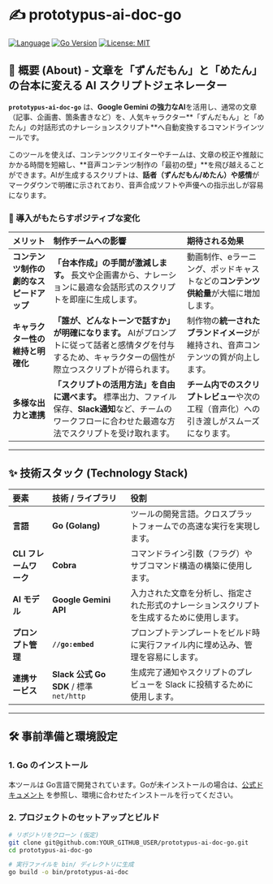 # ✍️ prototypus-ai-doc-go

[![Language](https://img.shields.io/badge/Language-Go-blue)](https://golang.org/)
[![Go Version](https://img.shields.io/github/go-mod/go-version/shouni/git-gemini-reviewer-go)](https://golang.org/)
[![License: MIT](https://img.shields.io/badge/License-MIT-yellow.svg)](https://opensource.org/licenses/MIT)

## 🚀 概要 (About) - 文章を「ずんだもん」と「めたん」の台本に変える AI スクリプトジェネレーター

**`prototypus-ai-doc-go`** は、**Google Gemini の強力なAI**を活用し、通常の文章（記事、企画書、箇条書きなど）を、人気キャラクター**「ずんだもん」と「めたん」の対話形式のナレーションスクリプト**へ自動変換するコマンドラインツールです。

このツールを使えば、コンテンツクリエイターやチームは、文章の校正や推敲にかかる時間を短縮し、**音声コンテンツ制作の「最初の壁」**を飛び越えることができます。AIが生成するスクリプトは、**話者（ずんだもん/めたん）**や**感情**がマークダウンで明確に示されており、音声合成ソフトや声優への指示出しが容易になります。

### 🌸 導入がもたらすポジティブな変化

| メリット | 制作チームへの影響 | 期待される効果 |
| :--- | :--- | :--- |
| **コンテンツ制作の劇的なスピードアップ** | **「台本作成」の手間が激減します。** 長文や企画書から、ナレーションに最適な会話形式のスクリプトを即座に生成します。 | 動画制作、eラーニング、ポッドキャストなどの**コンテンツ供給量**が大幅に増加します。 |
| **キャラクター性の維持と明確化** | **「誰が、どんなトーンで話すか」が明確になります。** AIがプロンプトに従って話者と感情タグを付与するため、キャラクターの個性が際立つスクリプトが得られます。 | 制作物の**統一されたブランドイメージ**が維持され、音声コンテンツの質が向上します。 |
| **多様な出力と連携** | **「スクリプトの活用方法」を自由に選べます。** 標準出力、ファイル保存、**Slack通知**など、チームのワークフローに合わせた最適な方法でスクリプトを受け取れます。 | **チーム内でのスクリプトレビュー**や次の工程（音声化）への引き渡しがスムーズになります。 |

-----

## ✨ 技術スタック (Technology Stack)

| 要素 | 技術 / ライブラリ | 役割 |
| :--- | :--- | :--- |
| **言語** | **Go (Golang)** | ツールの開発言語。クロスプラットフォームでの高速な実行を実現します。 |
| **CLI フレームワーク** | **Cobra** | コマンドライン引数（フラグ）やサブコマンド構造の構築に使用します。 |
| **AI モデル** | **Google Gemini API** | 入力された文章を分析し、指定された形式のナレーションスクリプトを生成するために使用します。 |
| **プロンプト管理** | **`//go:embed`** | プロンプトテンプレートをビルド時に実行ファイル内に埋め込み、管理を容易にします。 |
| **連携サービス** | **Slack 公式 Go SDK** / 標準 `net/http` | 生成完了通知やスクリプトのプレビューを Slack に投稿するために使用します。 |

-----

## 🛠️ 事前準備と環境設定

### 1\. Go のインストール

本ツールは Go言語で開発されています。Goが未インストールの場合は、[公式ドキュメント](https://go.dev/doc/install) を参照し、環境に合わせたインストールを行ってください。

### 2\. プロジェクトのセットアップとビルド

```bash
# リポジトリをクローン (仮定)
git clone git@github.com:YOUR_GITHUB_USER/prototypus-ai-doc-go.git
cd prototypus-ai-doc-go

# 実行ファイルを bin/ ディレクトリに生成
go build -o bin/prototypus-ai-doc